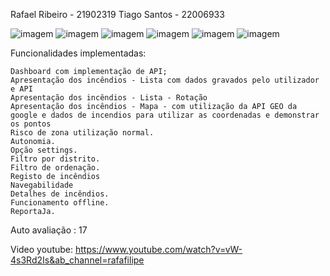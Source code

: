 

Rafael Ribeiro - 21902319 Tiago Santos - 22006933

![imagem](https://user-images.githubusercontent.com/73339091/178150972-93b46cd8-434f-4007-8540-3f5dff8e8385.png)
![imagem](https://user-images.githubusercontent.com/73339091/178151007-4508721f-d595-4627-a4a5-c336557ab772.png)
![imagem](https://user-images.githubusercontent.com/73339091/178151020-82089f1e-3752-464b-ae83-cf46b638019b.png)
![imagem](https://user-images.githubusercontent.com/73339091/178151029-b7e55987-e65a-43bf-9040-e2954a41445b.png)
![imagem](https://user-images.githubusercontent.com/73339091/178151044-c3ff3afc-4c33-4e2b-8ec0-86381edbecea.png)
![imagem](https://user-images.githubusercontent.com/73339091/178151050-109a9b56-1202-4d38-ba79-ec5772af52fb.png)

Funcionalidades implementadas:

    Dashboard com implementação de API;
    Apresentação dos incêndios - Lista com dados gravados pelo utilizador e API
    Apresentação dos incêndios - Lista - Rotação
    Apresentação dos incêndios - Mapa - com utilização da API GEO da google e dados de incendios para utilizar as coordenadas e demonstrar os pontos
    Risco de zona utilização normal.
    Autonomia.
    Opção settings.
    Filtro por distrito.
    Filtro de ordenação.
    Registo de incêndios
    Navegabilidade
    Detalhes de incêndios.
    Funcionamento offline.
    ReportaJa.

Auto avaliação : 17

Video youtube: https://www.youtube.com/watch?v=vW-4s3Rd2Is&ab_channel=rafafilipe
